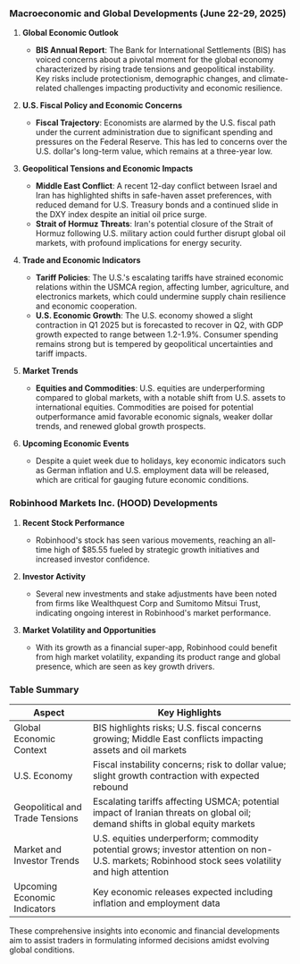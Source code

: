 ### Macroeconomic and Global Developments (June 22-29, 2025)

1. **Global Economic Outlook**
   - **BIS Annual Report**: The Bank for International Settlements (BIS) has voiced concerns about a pivotal moment for the global economy characterized by rising trade tensions and geopolitical instability. Key risks include protectionism, demographic changes, and climate-related challenges impacting productivity and economic resilience.

2. **U.S. Fiscal Policy and Economic Concerns**
   - **Fiscal Trajectory**: Economists are alarmed by the U.S. fiscal path under the current administration due to significant spending and pressures on the Federal Reserve. This has led to concerns over the U.S. dollar's long-term value, which remains at a three-year low.

3. **Geopolitical Tensions and Economic Impacts**
   - **Middle East Conflict**: A recent 12-day conflict between Israel and Iran has highlighted shifts in safe-haven asset preferences, with reduced demand for U.S. Treasury bonds and a continued slide in the DXY index despite an initial oil price surge.
   - **Strait of Hormuz Threats**: Iran's potential closure of the Strait of Hormuz following U.S. military action could further disrupt global oil markets, with profound implications for energy security.

4. **Trade and Economic Indicators**
   - **Tariff Policies**: The U.S.'s escalating tariffs have strained economic relations within the USMCA region, affecting lumber, agriculture, and electronics markets, which could undermine supply chain resilience and economic cooperation.
   - **U.S. Economic Growth**: The U.S. economy showed a slight contraction in Q1 2025 but is forecasted to recover in Q2, with GDP growth expected to range between 1.2-1.9%. Consumer spending remains strong but is tempered by geopolitical uncertainties and tariff impacts.

5. **Market Trends**
   - **Equities and Commodities**: U.S. equities are underperforming compared to global markets, with a notable shift from U.S. assets to international equities. Commodities are poised for potential outperformance amid favorable economic signals, weaker dollar trends, and renewed global growth prospects.

6. **Upcoming Economic Events**
   - Despite a quiet week due to holidays, key economic indicators such as German inflation and U.S. employment data will be released, which are critical for gauging future economic conditions.

### Robinhood Markets Inc. (HOOD) Developments

1. **Recent Stock Performance**
   - Robinhood's stock has seen various movements, reaching an all-time high of $85.55 fueled by strategic growth initiatives and increased investor confidence.

2. **Investor Activity**
   - Several new investments and stake adjustments have been noted from firms like Wealthquest Corp and Sumitomo Mitsui Trust, indicating ongoing interest in Robinhood's market performance.

3. **Market Volatility and Opportunities**
   - With its growth as a financial super-app, Robinhood could benefit from high market volatility, expanding its product range and global presence, which are seen as key growth drivers.

### Table Summary

| Aspect                        | Key Highlights                                                                                                                                   |
|-------------------------------|--------------------------------------------------------------------------------------------------------------------------------------------------|
| Global Economic Context       | BIS highlights risks; U.S. fiscal concerns growing; Middle East conflicts impacting assets and oil markets                                        |
| U.S. Economy                  | Fiscal instability concerns; risk to dollar value; slight growth contraction with expected rebound                                                |
| Geopolitical and Trade Tensions| Escalating tariffs affecting USMCA; potential impact of Iranian threats on global oil; demand shifts in global equity markets                     |
| Market and Investor Trends    | U.S. equities underperform; commodity potential grows; investor attention on non-U.S. markets; Robinhood stock sees volatility and high attention |
| Upcoming Economic Indicators  | Key economic releases expected including inflation and employment data                                                                           |

These comprehensive insights into economic and financial developments aim to assist traders in formulating informed decisions amidst evolving global conditions.